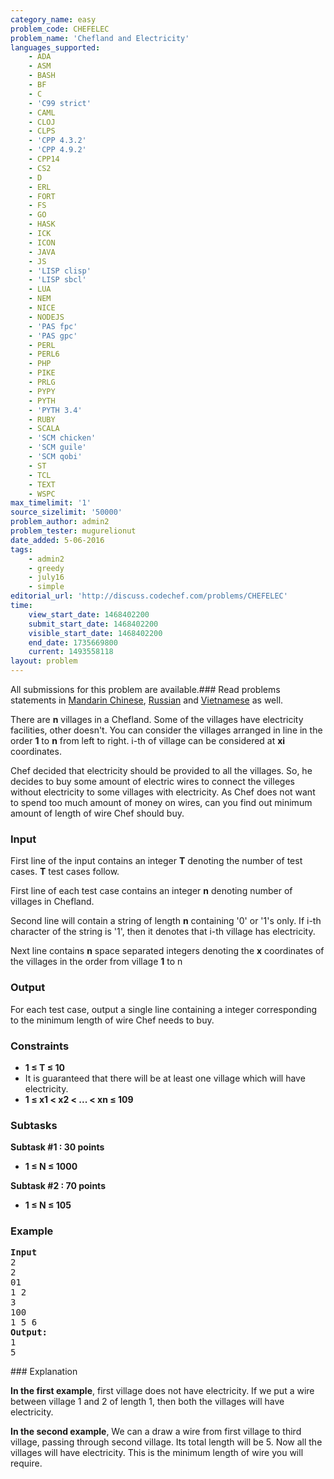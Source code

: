 ```yaml
---
category_name: easy
problem_code: CHEFELEC
problem_name: 'Chefland and Electricity'
languages_supported:
    - ADA
    - ASM
    - BASH
    - BF
    - C
    - 'C99 strict'
    - CAML
    - CLOJ
    - CLPS
    - 'CPP 4.3.2'
    - 'CPP 4.9.2'
    - CPP14
    - CS2
    - D
    - ERL
    - FORT
    - FS
    - GO
    - HASK
    - ICK
    - ICON
    - JAVA
    - JS
    - 'LISP clisp'
    - 'LISP sbcl'
    - LUA
    - NEM
    - NICE
    - NODEJS
    - 'PAS fpc'
    - 'PAS gpc'
    - PERL
    - PERL6
    - PHP
    - PIKE
    - PRLG
    - PYPY
    - PYTH
    - 'PYTH 3.4'
    - RUBY
    - SCALA
    - 'SCM chicken'
    - 'SCM guile'
    - 'SCM qobi'
    - ST
    - TCL
    - TEXT
    - WSPC
max_timelimit: '1'
source_sizelimit: '50000'
problem_author: admin2
problem_tester: mugurelionut
date_added: 5-06-2016
tags:
    - admin2
    - greedy
    - july16
    - simple
editorial_url: 'http://discuss.codechef.com/problems/CHEFELEC'
time:
    view_start_date: 1468402200
    submit_start_date: 1468402200
    visible_start_date: 1468402200
    end_date: 1735669800
    current: 1493558118
layout: problem
---
```

All submissions for this problem are available.###  Read problems statements in [Mandarin Chinese](http://www.codechef.com/download/translated/JULY16/mandarin/CHEFELEC.pdf), [Russian](http://www.codechef.com/download/translated/JULY16/russian/CHEFELEC.pdf) and [Vietnamese](http://www.codechef.com/download/translated/JULY16/vietnamese/CHEFELEC.pdf) as well.

There are **n** villages in a Chefland. Some of the villages have electricity facilities, other doesn't. You can consider the villages arranged in line in the order **1** to **n** from left to right. i-th of village can be considered at **xi** coordinates.

Chef decided that electricity should be provided to all the villages. So, he decides to buy some amount of electric wires to connect the villeges without electricity to some villages with electricity. As Chef does not want to spend too much amount of money on wires, can you find out minimum amount of length of wire Chef should buy.

### Input

First line of the input contains an integer **T** denoting the number of test cases. **T** test cases follow.

First line of each test case contains an integer **n** denoting number of villages in Chefland.

Second line will contain a string of length **n** containing '0' or '1's only. If i-th character of the string is '1', then it denotes that i-th village has electricity.

Next line contains **n** space separated integers denoting the **x** coordinates of the villages in the order from village **1** to n

### Output

For each test case, output a single line containing a integer corresponding to the minimum length of wire Chef needs to buy.

### Constraints

- **1 ≤ T ≤ 10**
- It is guaranteed that there will be at least one village which will have electricity.
- **1 ≤ x1 < x2 < ... < xn ≤ 109**

### Subtasks

**Subtask #1 : 30 points**

- **1 ≤ N ≤ 1000**

**Subtask #2 : 70 points**

- **1 ≤ N ≤ 105**

### Example

<pre><b>Input</b>
2
2
01
1 2
3
100
1 5 6
<b>Output:</b>
1
5
</pre>### Explanation

**In the first example**, first village does not have electricity. If we put a wire between village 1 and 2 of length 1, then both the villages will have electricity.

**In the second example**,
We can a draw a wire from first village to third village, passing through second village. Its total length will be 5. Now all the villages will have electricity. This is the minimum length of wire you will require.
